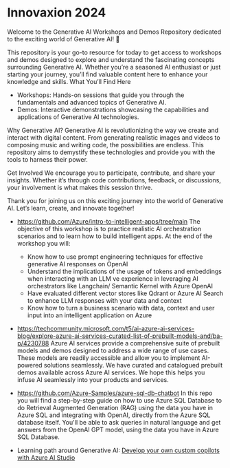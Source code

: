# Innovaxion 2024

Welcome to the Generative AI Workshops and Demos Repository dedicated to the exciting world of Generative AI! 🎉

This repository is your go-to resource for today to get access to workshops and demos designed to explore and understand the fascinating concepts surrounding Generative AI. Whether you’re a seasoned AI enthusiast or just starting your journey, you’ll find valuable content here to enhance your knowledge and skills.
What You’ll Find Here
- Workshops: Hands-on sessions that guide you through the fundamentals and advanced topics of Generative AI.
- Demos: Interactive demonstrations showcasing the capabilities and applications of Generative AI technologies.


Why Generative AI?
Generative AI is revolutionizing the way we create and interact with digital content. From generating realistic images and videos to composing music and writing code, the possibilities are endless. This repository aims to demystify these technologies and provide you with the tools to harness their power.

Get Involved
We encourage you to participate, contribute, and share your insights. Whether it’s through code contributions, feedback, or discussions, your involvement is what makes this session thrive.

Thank you for joining us on this exciting journey into the world of Generative AI. Let’s learn, create, and innovate together!


* https://github.com/Azure/intro-to-intelligent-apps/tree/main
The objective of this workshop is to practice realistic AI orchestration scenarios and to learn how to build intelligent apps. At the end of the workshop you will:
  * Know how to use prompt engineering techniques for effective generative AI responses on OpenAI
  * Understand the implications of the usage of tokens and embeddings when interacting with an LLM  ve experience in leveraging AI orchestrators like Langchain/ Semantic Kernel with Azure OpenAI
  * Have evaluated different vector stores like Qdrant or Azure AI Search to enhance LLM responses with your data and context
  * Know how to turn a business scenario with data, context and user input into an intelligent application on Azure

* https://techcommunity.microsoft.com/t5/ai-azure-ai-services-blog/explore-azure-ai-services-curated-list-of-prebuilt-models-and/ba-p/4230788
Azure AI services provide a comprehensive suite of prebuilt models and demos designed to address a wide range of use cases. These models are readily accessible and allow you to implement AI-powered solutions seamlessly. We have curated and catalogued prebuilt demos available across Azure AI services. We hope this helps you infuse AI seamlessly into your products and services.
* https://github.com/Azure-Samples/azure-sql-db-chatbot In this repo you will find a step-by-step guide on how to use Azure SQL Database to do Retrieval Augmented Generation (RAG) using the data you have in Azure SQL and integrating with OpenAI, directly from the Azure SQL database itself. You'll be able to ask queries in natural language and get answers from the OpenAI GPT model, using the data you have in Azure SQL Database.

* Learning path around Generative AI: [Develop your own custom copilots with Azure AI Studio](https://learn.microsoft.com/en-us/training/paths/create-custom-copilots-ai-studio/?wt.mc_id=ignite23_breakout_collection_azuremktg_AI)
